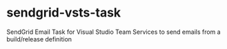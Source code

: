 # sendgrid-vsts-task
SendGrid Email Task for Visual Studio Team Services to send emails from a build/release definition
